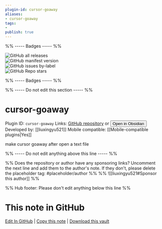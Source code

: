 ```yaml
---
plugin-id: cursor-goaway
aliases:
- cursor-goaway
tags: 
- 
publish: true
---
```


%% ----- Badges ----- %%

![GitHub all releases](https://img.shields.io/github/downloads/liuxingyu521/obsidian-plugin-cursor-goaway/total?color=573E7A&logo=github&style=for-the-badge)   
![GitHub manifest version](https://img.shields.io/github/manifest-json/v/liuxingyu521/obsidian-plugin-cursor-goaway?color=573E7A&logo=github&style=for-the-badge)   
![GitHub issues by-label](https://img.shields.io/github/issues/liuxingyu521/obsidian-plugin-cursor-goaway/help%20wanted?color=573E7A&logo=github&style=for-the-badge)   
![GitHub Repo stars](https://img.shields.io/github/stars/liuxingyu521/obsidian-plugin-cursor-goaway?color=573E7A&logo=github&style=for-the-badge)

%% ----- Badges ----- %%

%% ----- Do not edit this section ----- %%

# cursor-goaway

Plugin ID: `cursor-goaway`
Links: [GitHub repository](https://github.com/liuxingyu521/obsidian-plugin-cursor-goaway) or [<button id=HH>Open in Obsidian</button>](obsidian://show-plugin?id=cursor-goaway)
Developed by: [[liuxingyu521]]
Mobile compatible: [[Mobile-compatible plugins|Yes]]

make cursor goaway after open a text file

%% ----- Do not edit anything above this line ----- %% 

%% Does the repository or author have any sponsoring links? Uncomment the next line and add them to the author's note. If they don't, please delete the placeholder tag: #placeholder/author %%
%% ![[liuxingyu521#Sponsor this author]] %%

%% Hub footer: Please don't edit anything below this line %%

# This note in GitHub

<span class="git-footer">[Edit In GitHub](https://github.dev/obsidian-community/obsidian-hub/blob/main/02%20-%20Community%20Expansions/02.05%20All%20Community%20Expansions/Plugins/cursor-goaway.md "git-hub-edit-note") | [Copy this note](https://raw.githubusercontent.com/obsidian-community/obsidian-hub/main/02%20-%20Community%20Expansions/02.05%20All%20Community%20Expansions/Plugins/cursor-goaway.md "git-hub-copy-note") | [Download this vault](https://github.com/obsidian-community/obsidian-hub/archive/refs/heads/main.zip "git-hub-download-vault") </span>
